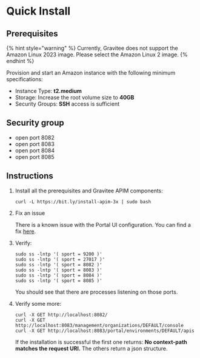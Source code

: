 # Quick Install

## Prerequisites

{% hint style="warning" %}
Currently, Gravitee does not support the Amazon Linux 2023 image. Please select the Amazon Linux 2 image.
{% endhint %}

Provision and start an Amazon instance with the following minimum specifications:

* Instance Type: **t2.medium**
* Storage: Increase the root volume size to **40GB**
* Security Groups: **SSH** access is sufficient

## Security group

* open port 8082
* open port 8083
* open port 8084
* open port 8085

## Instructions

1.  Install all the prerequisites and Gravitee APIM components:

    ```
    curl -L https://bit.ly/install-apim-3x | sudo bash
    ```
2.  Fix an issue

    There is a known issue with the Portal UI configuration. You can find a fix [here](https://docs.gravitee.io/apim/3.x/apim\_installation\_guide\_amazon\_issue.html).
3.  Verify:

    ```
    sudo ss -lntp '( sport = 9200 )'
    sudo ss -lntp '( sport = 27017 )'
    sudo ss -lntp '( sport = 8082 )'
    sudo ss -lntp '( sport = 8083 )'
    sudo ss -lntp '( sport = 8084 )'
    sudo ss -lntp '( sport = 8085 )'
    ```

    You should see that there are processes listening on those ports.
4.  Verify some more:

    ```
    curl -X GET http://localhost:8082/
    curl -X GET http://localhost:8083/management/organizations/DEFAULT/console
    curl -X GET http://localhost:8083/portal/environments/DEFAULT/apis
    ```

    If the installation is successful the first one returns: **No context-path matches the request URI.** The others return a json structure.
